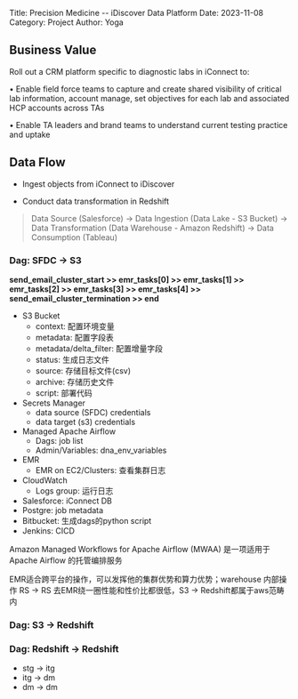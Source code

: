 Title: Precision Medicine -- iDiscover Data Platform
Date: 2023-11-08
Category: Project
Author: Yoga

## Business Value

Roll out a CRM platform specific to diagnostic labs in iConnect to:

• Enable field force teams to capture and create shared visibility of critical lab information, account manage, set objectives for each lab and associated HCP accounts across TAs

• Enable TA leaders and brand teams to understand current testing practice and uptake

## Data Flow

* Ingest objects from iConnect to iDiscover

* Conduct data transformation in Redshift

> Data Source (Salesforce) -> Data Ingestion (Data Lake - S3 Bucket) -> Data Transformation (Data Warehouse - Amazon Redshift) -> Data Consumption (Tableau)

### Dag: SFDC -> S3

**send_email_cluster_start >> emr_tasks[0] >> emr_tasks[1] >> emr_tasks[2] >> emr_tasks[3] >>  emr_tasks[4] >> send_email_cluster_termination >> end**

* S3 Bucket
    * context: 配置环境变量
    * metadata: 配置字段表
    * metadata/delta_filter: 配置增量字段
    * status: 生成日志文件
    * source: 存储目标文件(csv)
    * archive: 存储历史文件
    * script: 部署代码
* Secrets Manager
    * data source (SFDC) credentials
    * data target (s3) credentials
* Managed Apache Airflow
    * Dags: job list
    * Admin/Variables: dna_env_variables
* EMR
    * EMR on EC2/Clusters: 查看集群日志
* CloudWatch
    * Logs group: 运行日志
* Salesforce: iConnect DB
* Postgre: job metadata
* Bitbucket: 生成dags的python script
* Jenkins: CICD

Amazon Managed Workflows for Apache Airflow (MWAA) 是一项适用于 Apache Airflow 的托管编排服务

EMR适合跨平台的操作，可以发挥他的集群优势和算力优势；warehouse 内部操作 RS -> RS 去EMR绕一圈性能和性价比都很低，S3 -> Redshift都属于aws范畴内

### Dag: S3 -> Redshift

### Dag: Redshift -> Redshift

* stg -> itg
* itg -> dm
* dm -> dm